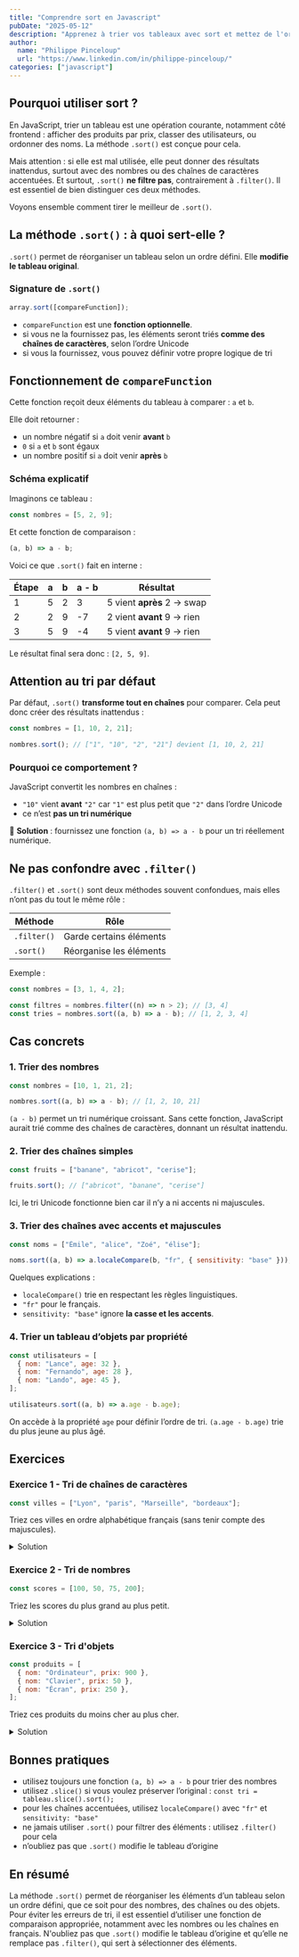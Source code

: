 ```yaml
---
title: "Comprendre sort en Javascript"
pubDate: "2025-05-12"
description: "Apprenez à trier vos tableaux avec sort et mettez de l'ordre dans vos tableaux !"
author:
  name: "Philippe Pinceloup"
  url: "https://www.linkedin.com/in/philippe-pinceloup/"
categories: ["javascript"]
---
```


## Pourquoi utiliser sort ?

En JavaScript, trier un tableau est une opération courante, notamment côté frontend : afficher des produits par prix, classer des utilisateurs, ou ordonner des noms. La méthode `.sort()` est conçue pour cela.

Mais attention : si elle est mal utilisée, elle peut donner des résultats inattendus, surtout avec des nombres ou des chaînes de caractères accentuées. Et surtout, `.sort()` **ne filtre pas**, contrairement à `.filter()`. Il est essentiel de bien distinguer ces deux méthodes.

Voyons ensemble comment tirer le meilleur de `.sort()`.

## La méthode `.sort()` : à quoi sert-elle ?

`.sort()` permet de réorganiser un tableau selon un ordre défini. Elle **modifie le tableau original**.

### Signature de `.sort()`

```js
array.sort([compareFunction]);
```

- `compareFunction` est une **fonction optionnelle**.
- si vous ne la fournissez pas, les éléments seront triés **comme des chaînes de caractères**, selon l’ordre Unicode
- si vous la fournissez, vous pouvez définir votre propre logique de tri

## Fonctionnement de `compareFunction`

Cette fonction reçoit deux éléments du tableau à comparer : `a` et `b`.

Elle doit retourner :

- un nombre négatif si `a` doit venir **avant** `b`
- `0` si `a` et `b` sont égaux
- un nombre positif si `a` doit venir **après** `b`

### Schéma explicatif

Imaginons ce tableau :

```js
const nombres = [5, 2, 9];
```

Et cette fonction de comparaison :

```js
(a, b) => a - b;
```

Voici ce que `.sort()` fait en interne :

| Étape | a   | b   | a - b | Résultat                   |
| ----- | --- | --- | ----- | -------------------------- |
| 1     | 5   | 2   | 3     | 5 vient **après** 2 → swap |
| 2     | 2   | 9   | -7    | 2 vient **avant** 9 → rien |
| 3     | 5   | 9   | -4    | 5 vient **avant** 9 → rien |

Le résultat final sera donc : `[2, 5, 9]`.

## Attention au tri par défaut

Par défaut, `.sort()` **transforme tout en chaînes** pour comparer. Cela peut donc créer des résultats inattendus :

```js
const nombres = [1, 10, 2, 21];

nombres.sort(); // ["1", "10", "2", "21"] devient [1, 10, 2, 21]
```

### Pourquoi ce comportement ?

JavaScript convertit les nombres en chaînes :

- `"10"` vient **avant** `"2"` car `"1"` est plus petit que `"2"` dans l’ordre Unicode
- ce n’est **pas un tri numérique**

🧠 **Solution** : fournissez une fonction `(a, b) => a - b` pour un tri réellement numérique.

## Ne pas confondre avec `.filter()`

`.filter()` et `.sort()` sont deux méthodes souvent confondues, mais elles n’ont pas du tout le même rôle :

| Méthode     | Rôle                    |
| ----------- | ----------------------- |
| `.filter()` | Garde certains éléments |
| `.sort()`   | Réorganise les éléments |

Exemple :

```js
const nombres = [3, 1, 4, 2];

const filtres = nombres.filter((n) => n > 2); // [3, 4]
const tries = nombres.sort((a, b) => a - b); // [1, 2, 3, 4]
```

## Cas concrets

### 1. Trier des nombres

```js
const nombres = [10, 1, 21, 2];

nombres.sort((a, b) => a - b); // [1, 2, 10, 21]
```

`(a - b)` permet un tri numérique croissant. Sans cette fonction, JavaScript aurait trié comme des chaînes de caractères, donnant un résultat inattendu.

### 2. Trier des chaînes simples

```js
const fruits = ["banane", "abricot", "cerise"];

fruits.sort(); // ["abricot", "banane", "cerise"]
```

Ici, le tri Unicode fonctionne bien car il n’y a ni accents ni majuscules.

### 3. Trier des chaînes avec accents et majuscules

```js
const noms = ["Émile", "alice", "Zoé", "élise"];

noms.sort((a, b) => a.localeCompare(b, "fr", { sensitivity: "base" }));
```

Quelques explications :

- `localeCompare()` trie en respectant les règles linguistiques.
- `"fr"` pour le français.
- `sensitivity: "base"` ignore **la casse et les accents**.

### 4. Trier un tableau d’objets par propriété

```js
const utilisateurs = [
  { nom: "Lance", age: 32 },
  { nom: "Fernando", age: 28 },
  { nom: "Lando", age: 45 },
];

utilisateurs.sort((a, b) => a.age - b.age);
```

On accède à la propriété `age` pour définir l’ordre de tri. `(a.age - b.age)` trie du plus jeune au plus âgé.

## Exercices

### Exercice 1 - Tri de chaînes de caractères

```js
const villes = ["Lyon", "paris", "Marseille", "bordeaux"];
```

Triez ces villes en ordre alphabétique français (sans tenir compte des majuscules).

<details>
<summary>Solution</summary>

```js
villes.sort((a, b) => a.localeCompare(b, "fr", { sensitivity: "base" }));
// ["bordeaux", "Lyon", "Marseille", "paris"]
```

On utilise `localeCompare()` avec `"fr"` pour un tri correct.

</details>

### Exercice 2 - Tri de nombres

```js
const scores = [100, 50, 75, 200];
```

Triez les scores du plus grand au plus petit.

<details>
<summary>Solution</summary>

```js
scores.sort((a, b) => b - a); // [200, 100, 75, 50]
```

En inversant `(b - a)`, on effectue un tri **décroissant**.

</details>

### Exercice 3 - Tri d'objets

```js
const produits = [
  { nom: "Ordinateur", prix: 900 },
  { nom: "Clavier", prix: 50 },
  { nom: "Écran", prix: 250 },
];
```

Triez ces produits du moins cher au plus cher.

<details>
<summary>Solution</summary>

```js
produits.sort((a, b) => a.prix - b.prix);
```

On compare les prix pour les trier de manière croissante.

</details>

## Bonnes pratiques

- utilisez toujours une fonction `(a, b) => a - b` pour trier des nombres
- utilisez `.slice()` si vous voulez préserver l’original : `const tri = tableau.slice().sort();`
- pour les chaînes accentuées, utilisez `localeCompare()` avec `"fr"` et `sensitivity: "base"`
- ne jamais utiliser `.sort()` pour filtrer des éléments : utilisez `.filter()` pour cela
- n’oubliez pas que `.sort()` modifie le tableau d’origine

## En résumé

La méthode `.sort()` permet de réorganiser les éléments d’un tableau selon un ordre défini, que ce soit pour des nombres, des chaînes ou des objets. Pour éviter les erreurs de tri, il est essentiel d’utiliser une fonction de comparaison appropriée, notamment avec les nombres ou les chaînes en français. N'oubliez pas que `.sort()` modifie le tableau d’origine et qu’elle ne remplace pas `.filter()`, qui sert à sélectionner des éléments.

